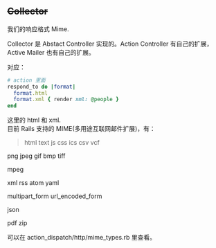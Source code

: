 ## ~~Collector~~

我们的响应格式 Mime.

Collector 是 Abstact Controller 实现的。Action Controller 有自己的扩展，Active Mailer 也有自己的扩展。

对应：

```ruby
# action 里面
respond_to do |format|
  format.html
  format.xml { render xml: @people }
end
```

这里的 html 和 xml.
<br>
目前 Rails 支持的 MIME(多用途互联网邮件扩展)，有：

>html
text
js
css
ics
csv
vcf
>
png
jpeg
gif
bmp
tiff
>
mpeg
>
xml
rss
atom
yaml
>
multipart_form
url_encoded_form
>
json
>
pdf
zip

可以在 action_dispatch/http/mime_types.rb 里查看。
